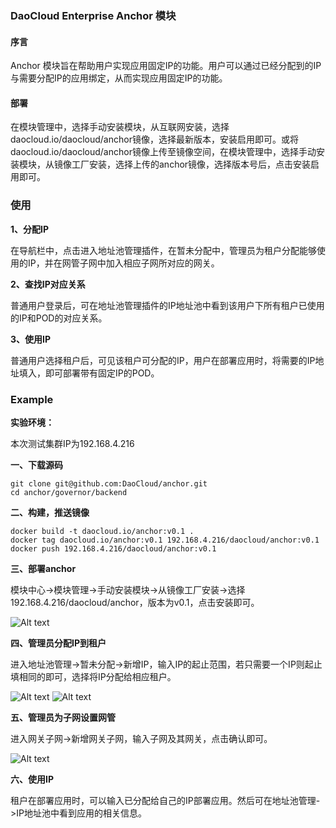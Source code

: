 ### DaoCloud Enterprise Anchor 模块

#### 序言
Anchor 模块旨在帮助用户实现应用固定IP的功能。用户可以通过已经分配到的IP与需要分配IP的应用绑定，从而实现应用固定IP的功能。

#### 部署
在模块管理中，选择手动安装模块，从互联网安装，选择daocloud.io/daocloud/anchor镜像，选择最新版本，安装启用即可。或将daocloud.io/daocloud/anchor镜像上传至镜像空间，在模块管理中，选择手动安装模块，从镜像工厂安装，选择上传的anchor镜像，选择版本号后，点击安装启用即可。

### 使用
**1、分配IP**

在导航栏中，点击进入地址池管理插件，在暂未分配中，管理员为租户分配能够使用的IP，并在网管子网中加入相应子网所对应的网关。

**2、查找IP对应关系**

普通用户登录后，可在地址池管理插件的IP地址池中看到该用户下所有租户已使用的IP和POD的对应关系。

**3、使用IP**

普通用户选择租户后，可见该租户可分配的IP，用户在部署应用时，将需要的IP地址填入，即可部署带有固定IP的POD。

### Example
**实验环境：**

本次测试集群IP为192.168.4.216

**一、下载源码**

```
git clone git@github.com:DaoCloud/anchor.git
cd anchor/governor/backend
```

**二、构建，推送镜像**

```
docker build -t daocloud.io/anchor:v0.1 .
docker tag daocloud.io/anchor:v0.1 192.168.4.216/daocloud/anchor:v0.1
docker push 192.168.4.216/daocloud/anchor:v0.1
```
**三、部署anchor**

模块中心->模块管理->手动安装模块->从镜像工厂安装->选择192.168.4.216/daocloud/anchor，版本为v0.1，点击安装即可。

![Alt text](https://github.com/ACXLM/Picture/blob/master/anchor/%E5%AE%89%E8%A3%85.png)

**四、管理员分配IP到租户**

进入地址池管理->暂未分配->新增IP，输入IP的起止范围，若只需要一个IP则起止填相同的即可，选择将IP分配给相应租户。

![Alt text](https://github.com/ACXLM/Picture/blob/master/anchor/%E6%96%B0%E5%A2%9EIP.png)
![Alt text](https://github.com/ACXLM/Picture/blob/master/anchor/%E6%96%B0%E5%A2%9EIP_List.png)

**五、管理员为子网设置网管**

进入网关子网->新增网关子网，输入子网及其网关，点击确认即可。

![Alt text](https://github.com/ACXLM/Picture/blob/master/anchor/%E6%96%B0%E5%A2%9E%E7%BD%91%E5%85%B3.png)

**六、使用IP**

租户在部署应用时，可以输入已分配给自己的IP部署应用。然后可在地址池管理->IP地址池中看到应用的相关信息。

